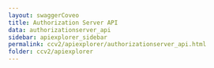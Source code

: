 ```yaml
---
layout: swaggerCoveo
title: Authorization Server API
data: authorizationserver_api
sidebar: apiexplorer_sidebar
permalink: ccv2/apiexplorer/authorizationserver_api.html
folder: ccv2/apiexplorer
---
```

